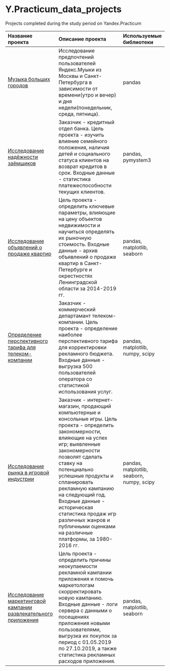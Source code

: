 # Y.Practicum_data_projects
Projects completed during the study period on Yandex.Practicum

| Название проекта      | Описание проекта               | Используемые библиотеки |
| :-------------|:--------------|:-----|
| [Музыка больших городов](https://github.com/vdanil61/Y.Practicum_data_projects/blob/main/1_Yandex_music_project.ipynb)     | Исследование предпочтений пользователей Яндекс.Муыки из Москвы и Санкт-Петербурга в зависимости от времени(утро и вечер) и дня недели(понедельник, среда, пятница). | pandas |
| [Исследование надёжности заёмщиков](https://github.com/vdanil61/Y.Practicum_data_projects/blob/main/2_Borrowers_research_project.ipynb)     | Заказчик - кредитный отдел банка. Цель проекта - изучить влияние семейного положения, наличия детей и социального статуса клиентов на возврат кредитов в срок. Входные данные - статистика платежеспособности текущих клиентов. | pandas, pymystem3 |
| [Исследование объявлений о продаже квартир](https://github.com/vdanil61/Y.Practicum_data_projects/blob/main/3_Real_estate_research_project.ipynb)     |  Цель проекта - определить ключевые параметры, влияющие на цену объектов недвижимости и научиться определять их рыночную стоимость. Входные данные - архив объявлений о продаже квартир в Санкт-Петербурге и окрестностях Ленинградской области за 2014-2019 гг. | pandas, matplotlib, seaborn |
| [Определение перспективного тарифа для телеком-компании](https://github.com/vdanil61/Y.Practicum_data_projects/blob/main/4_Telecom_tariffs_analysis_project.ipynb)     |  Заказчик - коммерческий департамант телеком-компании. Цель проекта - определение наиболее перспективного тарифа для корректировки рекламного бюджета. Входные данные - выгрузка 500 пользователей оператора со статистикой использования услуг. | pandas, matplotlib, numpy, scipy |
| [Исследование рынка в игровой индустрии](https://github.com/vdanil61/Y.Practicum_data_projects/blob/main/5_Game_industry_analysis_project.ipynb)     |  Заказчик - интернет-магазин, продающий компьютерные и консольные игры. Цель проекта - определить закономерности, влияющие на успех игр; выявленные закономерности позволят сделать ставку на потенциально успешные продукты и спланировать рекламную кампанию на следующий год. Входные данные - историческая статистика продаж игр различных жанров и публичными оценками на различные платформы, за 1980-2016 гг. | pandas, matplotlib, seaborn, numpy, scipy |
| [Исследование маркетинговой кампании развлекательного приложения](https://github.com/vdanil61/Y.Practicum_data_projects/blob/main/6_Marketing_analysis_project.ipynb)     | Цель проекта - определить причины неокупаемости рекламной кампании приложения и помочь маркетологам скорректировать новую кампанию. Входные данные - логи сервера с данными о посещениях приложения новыми пользователями, выгрузка их покупок за период с 01.05.2019 по 27.10.2019, а также статистика рекламных расходов приложения. | pandas, matplotlib, seaborn |
